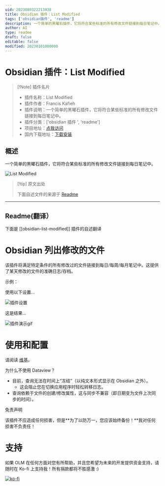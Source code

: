 ```yaml
---
uid: 2023080322213938
title: Obsidian 插件：List Modified
tags: ['obsidian插件', 'readme']
description: 一个简单的黑曜石插件，它将符合某些标准的所有修改文件链接到每日笔记中。
author: AI
type: readme
draft: false
editable: false
modified: 20230101000000
---
```


# Obsidian 插件：List Modified

> [!Note] 插件名片
> - 插件名称：List Modified
> - 插件作者：Francis Kafieh
> - 插件说明：一个简单的黑曜石插件，它将符合某些标准的所有修改文件链接到每日笔记中。
> - 插件分类：['obsidian 插件 ', 'readme']
> - 项目地址：[点我访问](https://github.com/franciskafieh/obsidian-list-modified)
> - 国内下载地址：[下载安装](https://pkmer.cn/products/plugin/pluginMarket/?obsidian-list-modified)

## 概述

一个简单的黑曜石插件，它将符合某些标准的所有修改文件链接到每日笔记中。

![List Modified](https://cdn.pkmer.cn/covers/obsidian-list-modified.png!pkmer)

> [!tip] 原文出处
>
>下面自述文件的来源于 [Readme](https://ghproxy.net/https://raw.githubusercontent.com/franciskafieh/obsidian-list-modified/master/README.md)
>

---

## Readme(翻译）

下面是 [[obsidian-list-modified]] 插件的自述翻译

# Obsidian 列出修改的文件

该插件将满足特定条件的所有修改过的文件链接到每日/每周/每月笔记中。这提供了某天修改的文件的准确日志/存档。

示例：

使用以下设置...

![插件设置](preview/settings-preview.png)

这是结果...

![插件演示gif](preview/obsidian-list-modified.gif)

# 使用和配置

请阅读 [维基](https://github.com/franciskafieh/obsidian-list-modified/wiki)。

为什么不使用 Dataview？

- 目前，查询无法在时间上“冻结”（以纯文本形式显示在 Obsidian 之外）。
  - 这会阻止您在切换应用程序时轻松转移日志。
- 查询依赖于文件的创建/修改属性，这与同步不兼容（即日期变为文件上次同步的时间）。

免责声明

该插件不应造成任何损害，但是**为了以防万一，您应该始终备份！**我对任何损害不负责任！

# 支持

如果 OLM 在任何方面对您有所帮助，并且您希望为未来的开发提供资金支持，请随时在 Ko-fi 上支持我！所有捐款都将不胜感激 :)

[![ko-fi](https://ko-fi.com/img/githubbutton_sm.svg)](https://ko-fi.com/R6R7GBZLX)
